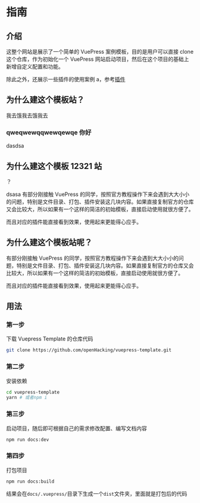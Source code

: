 # 指南

## 介绍

这整个网站是展示了一个简单的 VuePress 案例模板，目的是用户可以直接 clone 这个仓库，作为初始化一个 VuePress 网站启动项目，然后在这个项目的基础上新增自定义配置和功能。

除此之外，还展示一些插件的使用案例 a，参考[插件](./plugin)

## 为什么建这个模板站？

我去饿我去饿我去

### qweqwewqqwewqewqe 你好

dasdsa

## 为什么建这个模板 12321 站

？

dsasa
有部分刚接触 VuePress 的同学，按照官方教程操作下来会遇到大大小小的问题，特别是文件目录、打包、插件安装这几块内容。如果直接复制官方的仓库又会比较大，所以如果有一个这样的简洁的初始模板，直接启动使用就很方便了。

而且对应的插件能直接看到效果，使用起来更能得心应手。

## 为什么建这个模板站呢？

有部分刚接触 VuePress 的同学，按照官方教程操作下来会遇到大大小小的问题，特别是文件目录、打包、插件安装这几块内容。如果直接复制官方的仓库又会比较大，所以如果有一个这样的简洁的初始模板，直接启动使用就很方便了。

而且对应的插件能直接看到效果，使用起来更能得心应手。

## 用法

### 第一步

下载 Vuepress Template 的仓库代码

```sh
git clone https://github.com/openHacking/vuepress-template.git
```

### 第二步

安装依赖

```sh
cd vuepress-template
yarn # 或者npm i
```

### 第三步

启动项目，随后即可根据自己的需求修改配置、编写文档内容

```sh
npm run docs:dev
```

### 第四步

打包项目

```sh
npm run docs:build
```

结果会在`docs/.vuepress/`目录下生成一个`dist`文件夹，里面就是打包后的代码
